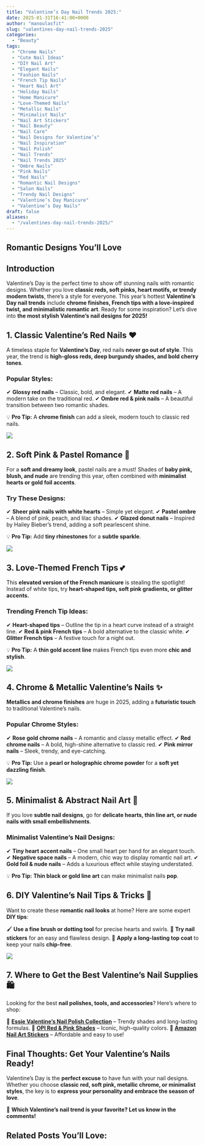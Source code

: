 ```yaml
---
title: "Valentine’s Day Nail Trends 2025:"
date: 2025-01-31T16:41:00+0000
author: "manoulasfit"
slug: "valentines-day-nail-trends-2025"
categories:
  - "Beauty"
tags:
  - "Chrome Nails"
  - "Cute Nail Ideas"
  - "DIY Nail Art"
  - "Elegant Nails"
  - "Fashion Nails"
  - "French Tip Nails"
  - "Heart Nail Art"
  - "Holiday Nails"
  - "Home Manicure"
  - "Love-Themed Nails"
  - "Metallic Nails"
  - "Minimalist Nails"
  - "Nail Art Stickers"
  - "Nail Beauty"
  - "Nail Care"
  - "Nail Designs for Valentine’s"
  - "Nail Inspiration"
  - "Nail Polish"
  - "Nail Trends"
  - "Nail Trends 2025"
  - "Ombre Nails"
  - "Pink Nails"
  - "Red Nails"
  - "Romantic Nail Designs"
  - "Salon Nails"
  - "Trendy Nail Designs"
  - "Valentine’s Day Manicure"
  - "Valentine’s Day Nails"
draft: false
aliases:
  - "/valentines-day-nail-trends-2025/"
---
```

## **Romantic Designs You’ll Love**

## **Introduction**

Valentine’s Day is the perfect time to show off stunning nails with romantic designs. Whether you love **classic reds, soft pinks, heart motifs, or trendy modern twists**, there’s a style for everyone. This year’s hottest **Valentine’s Day nail trends** include **chrome finishes, French tips with a love-inspired twist, and minimalistic romantic art**. Ready for some inspiration? Let’s dive into **the most stylish Valentine’s nail designs for 2025!**

## **1. Classic Valentine’s Red Nails ❤️**

A timeless staple for **Valentine’s Day**, red nails **never go out of style**. This year, the trend is **high-gloss reds, deep burgundy shades, and bold cherry tones**.

### **Popular Styles:**

✔ **Glossy red nails** – Classic, bold, and elegant.
✔ **Matte red nails** – A modern take on the traditional red.
✔ **Ombre red & pink nails** – A beautiful transition between two romantic shades.

💡 **Pro Tip:** A **chrome finish** can add a sleek, modern touch to classic red nails.

![](/pixlr-image-generator-2425829a-9798-45ad-b95f-b1464a9492bc.webp)

## **2. Soft Pink & Pastel Romance 🌸**

For a **soft and dreamy look**, pastel nails are a must! Shades of **baby pink, blush, and nude** are trending this year, often combined with **minimalist hearts or gold foil accents**.

### **Try These Designs:**

✔ **Sheer pink nails with white hearts** – Simple yet elegant.
✔ **Pastel ombre** – A blend of pink, peach, and lilac shades.
✔ **Glazed donut nails** – Inspired by Hailey Bieber’s trend, adding a soft pearlescent shine.

💡 **Pro Tip:** Add **tiny rhinestones** for a **subtle sparkle**.

![](/pixlr-image-generator-b8bc5af3-7270-473c-a025-73027d0088cb.webp)

## **3. Love-Themed French Tips 💕**

This **elevated version of the French manicure** is stealing the spotlight! Instead of white tips, try **heart-shaped tips, soft pink gradients, or glitter accents.**

### **Trending French Tip Ideas:**

✔ **Heart-shaped tips** – Outline the tip in a heart curve instead of a straight line.
✔ **Red & pink French tips** – A bold alternative to the classic white.
✔ **Glitter French tips** – A festive touch for a night out.

💡 **Pro Tip:** A **thin gold accent line** makes French tips even more **chic and stylish**.

![](/pixlr-image-generator-a4f23d40-78f5-4864-bc66-c80cedd2938b.webp)

## **4. Chrome & Metallic Valentine’s Nails ✨**

**Metallics and chrome finishes** are huge in 2025, adding a **futuristic touch** to traditional Valentine’s nails.

### **Popular Chrome Styles:**

✔ **Rose gold chrome nails** – A romantic and classy metallic effect.
✔ **Red chrome nails** – A bold, high-shine alternative to classic red.
✔ **Pink mirror nails** – Sleek, trendy, and eye-catching.

💡 **Pro Tip:** Use a **pearl or holographic chrome powder** for a **soft yet dazzling finish**.

![](/pixlr-image-generator-704363f8-99b9-43b5-ad25-b15b2bb0da9a.webp)

## **5. Minimalist & Abstract Nail Art 💖**

If you love **subtle nail designs**, go for **delicate hearts, thin line art, or nude nails with small embellishments**.

### **Minimalist Valentine’s Nail Designs:**

✔ **Tiny heart accent nails** – One small heart per hand for an elegant touch.
✔ **Negative space nails** – A modern, chic way to display romantic nail art.
✔ **Gold foil & nude nails** – Adds a luxurious effect while staying understated.

💡 **Pro Tip:** **Thin black or gold line art** can make minimalist nails **pop**.

## **6. DIY Valentine’s Nail Tips & Tricks 🎨**

Want to create these **romantic nail looks** at home? Here are some expert **DIY tips**:

🖌 **Use a fine brush or dotting tool** for precise hearts and swirls.
💎 **Try nail stickers** for an easy and flawless design.
💅 **Apply a long-lasting top coat** to keep your nails **chip-free**.

![](/pixlr-image-generator-790c8950-0d42-4026-a8f8-d9f5fa5beb00.webp)

## **7. Where to Get the Best Valentine’s Nail Supplies 🛍**

Looking for the best **nail polishes, tools, and accessories**? Here’s where to shop:

💖 **[Essie Valentine’s Nail Polish Collection](https://www.essie.com/)** – Trendy shades and long-lasting formulas.
💖 **[OPI Red & Pink Shades](https://www.opi.com/)** – Iconic, high-quality colors.
💖 **[Amazon Nail Art Stickers](https://www.amazon.com/s?k=valentine+nail+stickers)** – Affordable and easy to use! 

## **Final Thoughts: Get Your Valentine’s Nails Ready!**

Valentine’s Day is the **perfect excuse** to have fun with your nail designs. Whether you choose **classic red, soft pink, metallic chrome, or minimalist styles**, the key is to **express your personality and embrace the season of love**.

💅 **Which Valentine’s nail trend is your favorite? Let us know in the comments!**

## **Related Posts You’ll Love:**

###